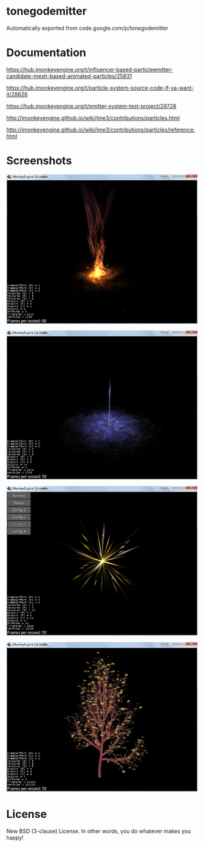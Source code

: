 # tonegodemitter
Automatically exported from code.google.com/p/tonegodemitter

# Documentation

https://hub.jmonkeyengine.org/t/influencer-based-particleemitter-candidate-mesh-based-animated-particles/25831

https://hub.jmonkeyengine.org/t/particle-system-source-code-if-ya-want-it/28626

https://hub.jmonkeyengine.org/t/emitter-system-test-project/29728

http://jmonkeyengine.github.io/wiki/jme3/contributions/particles.html

http://jmonkeyengine.github.io/wiki/jme3/contributions/particles/reference.html

# Screenshots

![fire](screenshots/fire.jpg)

![ice](screenshots/ice.jpg)

![spark](screenshots/spark.png)

![tree](screenshots/tree.jpg)

# License

New BSD (3-clause) License. In other words, you do whatever makes you happy!
